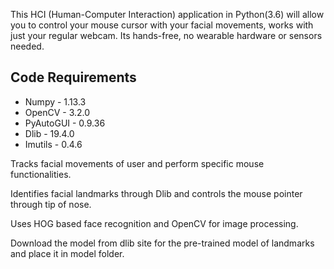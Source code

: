 
This HCI (Human-Computer Interaction) application in Python(3.6) will allow you to control your mouse cursor with your facial movements, works with just your regular webcam. Its hands-free, no wearable hardware or sensors needed.



## Code Requirements
* Numpy - 1.13.3
* OpenCV - 3.2.0
* PyAutoGUI - 0.9.36
* Dlib - 19.4.0
* Imutils - 0.4.6

Tracks facial movements of user and perform specific mouse functionalities.

Identifies facial landmarks through Dlib and controls the mouse pointer through tip of nose.

Uses HOG based face recognition and OpenCV for image processing.

Download the model from dlib site for the pre-trained model of landmarks and place it in model folder.
